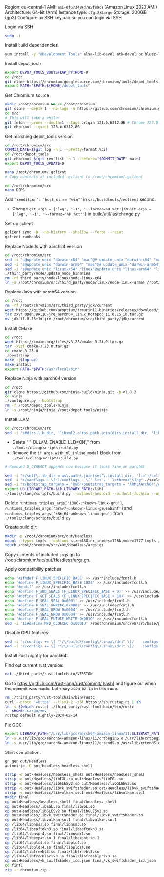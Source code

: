 Region: eu-central-1
AMI: `ami-0f673487d7e5f89ca` (Amazon Linux 2023 AMI)
Architecture: 64-bit (Arm)
Instance type: `c7g.8xlarge`
Storage: 200GiB (gp3)
Configure an SSH key pair so you can login via SSH

Login via SSH

```sh
sudo -i
```

Install build dependencies

```sh
yum install -y "@Development Tools" alsa-lib-devel atk-devel bc bluez-libs-devel bzip2-devel cairo-devel cups-devel dbus-devel dbus-glib-devel dbus-x11 expat-devel glibc-langpack-en gperf gtk3-devel httpd libatomic libcap-devel libjpeg-devel libXScrnSaver-devel libxkbcommon-x11-devel mod_ssl ncurses-compat-libs nspr-devel nss-devel pam-devel pciutils-devel perl php php-cli pulseaudio-libs-devel python python-psutil ruby xorg-x11-server-Xvfb libcurl-devel libxml2-devel clang openssl-devel.aarch64 libdrm-devel.aarch64 python3-pyqt5-sip.aarch64 libuuid-devel.aarch64 nano wget rust
```

Install depot_tools

```sh
export DEPOT_TOOLS_BOOTSTRAP_PYTHON3=0
cd /root
git clone https://chromium.googlesource.com/chromium/tools/depot_tools.git
export PATH="$PATH:${HOME}/depot_tools"
```

Get Chromium source

```sh
mkdir /root/chromium && cd /root/chromium
git clone --depth 1 --no-tags -n https://github.com/chromium/chromium.git src
cd src
# This will take a while!
git fetch --prune --depth=1 --tags origin 123.0.6312.86 # Chrome 123.0.6312.86
git checkout --quiet 123.0.6312.86
```

Get matching depot_tools version

```sh
cd /root/chromium/src
COMMIT_DATE=$(git log -n 1 --pretty=format:%ci)
cd /root/depot_tools
git checkout $(git rev-list -n 1 --before="$COMMIT_DATE" main)
export DEPOT_TOOLS_UPDATE=0
```

```sh
nano /root/chromium/.gclient
# Copy contents of included .gclient to /root/chromium/.gclient
```

```sh
cd /root/chromium/src
nano DEPS
```

Add `'condition': 'host_os == "win"'` in `src/buildtools/reclient` second.

- Change `git_args = ['log', '-1', '--format=%H %ct']` to `git_args = ['log', '-1', '--format="%H %ct"']` in build/util/lastchange.py

Set up gclient

```sh
gclient sync -D --no-history --shallow --force --reset
gclient runhooks
```

Replace NodeJs with aarch64 version

```sh
cd /root/chromium/src
sed -i 's@update_unix "darwin-x64" "mac"@# update_unix "darwin-x64" "mac"@g' third_party/node/update_node_binaries
sed -i 's@update_unix "darwin-arm64" "mac"@# update_unix "darwin-arm64" "mac"@g' third_party/node/update_node_binaries
sed -i 's@update_unix "linux-x64" "linux"@update_unix "linux-arm64" "linux"@g' third_party/node/update_node_binaries
./third_party/node/update_node_binaries
rm -rf third_party/node/linux/node-linux-x64
ln -s /root/chromium/src/third_party/node/linux/node-linux-arm64 /root/chromium/src/third_party/node/linux/node-linux-x64
```

Replace Java with aarch64 version

```sh
cd /root
rm -rf /root/chromium/src/third_party/jdk/current
wget https://github.com/adoptium/temurin11-binaries/releases/download/jdk-11.0.15%2B10/OpenJDK11U-jre_aarch64_linux_hotspot_11.0.15_10.tar.gz
tar zxvf OpenJDK11U-jre_aarch64_linux_hotspot_11.0.15_10.tar.gz
mv jdk-11.0.15+10-jre /root/chromium/src/third_party/jdk/current
```

Install CMake

```sh
cd /root
wget https://cmake.org/files/v3.23/cmake-3.23.0.tar.gz
tar -xvzf cmake-3.23.0.tar.gz
cd cmake-3.23.0
./bootstrap
make -j$(nproc)
make install
export PATH="$PATH:/usr/local/bin"
```

Replace Ninja with aarch64 version

```sh
cd /root
git clone https://github.com/ninja-build/ninja.git -b v1.8.2
cd ninja
./configure.py --bootstrap
rm -f /root/depot_tools/ninja
ln -s /root/ninja/ninja /root/depot_tools/ninja
```

Install LLVM

```sh
cd /root/chromium/src
sed -i "s#dirs.lib_dir, 'libxml2.a'#os.path.join(dirs.install_dir, 'lib64'), 'libxml2.a'#g" tools/clang/scripts/build.py # UPDATED
```

- Delete " '-DLLVM_ENABLE_LLD=ON'," from `./tools/clang/scripts/build.py`
- Remove the `if args.with_ml_inline_model` block from `./tools/clang/scripts/build.py`

```sh
# Removed D_SYSROOT appends now because it looks fine on aarch64

sed -i "s/self\.lib_dir = os\.path\.join(self\.install_dir, 'lib')/self\.lib_dir = os\.path\.join(self\.build_dir, 'lib')/g" ./tools/clang/scripts/build.py
sed -i "s/cxxflags = \[\]/cxxflags = \['-lrt', '-lpthread'\]/g" ./tools/clang/scripts/build.py
sed -i "s/bootstrap_targets = 'X86'/bootstrap_targets = 'ARM;AArch64'/g" ./tools/clang/scripts/build.py
export LD_LIBRARY_PATH=$LD_LIBRARY_PATH:/lib6
./tools/clang/scripts/build.py --without-android --without-fuchsia --use-system-cmake --host-cc /bin/clang --host-cxx /bin/clang++ --bootstrap

```

Delete `runtimes_triples_args['i386-unknown-linux-gnu']`, ` runtimes_triples_args['armv7-unknown-linux-gnueabihf']` and `runtimes_triples_args['x86_64-unknown-linux-gnu']` from `./tools/clang/scripts/build.py`

Create build dir:

```sh
mkdir -p /root/chromium/src/out/Headless
mount --types tmpfs --options size=48G,nr_inodes=128k,mode=1777 tmpfs /root/chromium/src/out/Headless
touch /root/chromium/src/out/Headless/args.gn
```

Copy contents of included args.gn to /root/chromium/src/out/Headless/args.gn.

Apply compatibility patches

```sh
echo '#ifndef F_LINUX_SPECIFIC_BASE' >> /usr/include/fcntl.h
echo '#define F_LINUX_SPECIFIC_BASE 1024' >> /usr/include/fcntl.h
echo '#endif' >> /usr/include/fcntl.h
echo '#define F_ADD_SEALS (F_LINUX_SPECIFIC_BASE + 9)' >> /usr/include/fcntl.h
echo '#define F_GET_SEALS (F_LINUX_SPECIFIC_BASE + 10)' >> /usr/include/fcntl.h
echo '#define F_SEAL_SEAL 0x0001' >> /usr/include/fcntl.h
echo '#define F_SEAL_SHRINK 0x0002' >> /usr/include/fcntl.h
echo '#define F_SEAL_GROW 0x0004' >> /usr/include/fcntl.h
echo '#define F_SEAL_GROW 0x0004' >> /usr/include/fcntl.h
echo '#define F_SEAL_FUTURE_WRITE 0x0010' >> /usr/include/fcntl.h
sed -i '1i#define MFD_CLOEXEC 0x0001U' /root/chromium/src/v8/src/base/platform/platform-posix.cc
```

Disable GPU features:

```sh
sed -i 's/configs += \[ "\/\/build\/config\/linux\/dri" \]/    configs += []/g' content/gpu/BUILD.gn
sed -i 's/configs += \[ "\/\/build\/config\/linux\/dri" \]/    configs += []/g' media/gpu/sandbox/BUILD.gn
```

Install Rust nightly for aarch64:

Find out current rust version:

```sh
cat ./third_party/rust-toolchain/VERSION
```

Go to https://github.com/rust-lang/rust/commit/[hash] and figure out when the commit was made. Let's say `2024-02-14` in this case.

```sh
rm ./third_party/rust-toolchain/bin/rustc
curl --proto '=https' --tlsv1.2 -sSf https://sh.rustup.rs | sh
ln -s $(which rustc) ./third_party/rust-toolchain/bin/rustc
. "$HOME/.cargo/env"
rustup default nightly-2024-02-14
```

Fix GCC:

```sh
export LIBRARY_PATH="/usr/lib/gcc/aarch64-amazon-linux/11:$LIBRARY_PATH" #?
ln -s /usr/lib/gcc/aarch64-amazon-linux/11/crtbeginS.o /usr/lib/crtbeginS.o
ln -s /usr/lib/gcc/aarch64-amazon-linux/11/crtendS.o /usr/lib/crtendS.o
```

Start compilation:

```sh
gn gen out/Headless
autoninja -C out/Headless headless_shell
```

```sh
strip -o out/Headless/headless_shell out/Headless/headless_shell
strip -o out/Headless/libEGL.so out/Headless/libEGL.so
strip -o out/Headless/libGLESv2.so out/Headless/libGLESv2.so
strip -o out/Headless/libvk_swiftshader.so out/Headless/libvk_swiftshader.so
strip -o out/Headless/libvulkan.so.1 out/Headless/libvulkan.so.1
mkdir final
cp out/Headless/headless_shell final/headless_shell
cp out/Headless/libEGL.so final/libEGL.so
cp out/Headless/libGLESv2.so final/libGLESv2.so
cp out/Headless/libvk_swiftshader.so final/libvk_swiftshader.so
cp out/Headless/libvulkan.so.1 final/libvulkan.so.1
cp /lib64/libnss3.so final/libnss3.so
cp /lib64/libsoftokn3.so final/libsoftokn3.so
cp /lib64/libnspr4.so final/libnspr4.so
cp /lib64/libexpat.so.1 final/libexpat.so.1
cp /lib64/libplc4.so final/libplc4.so
cp /lib64/libplds4.so final/libplds4.so
cp /lib64/libfreebl3.so final/libfreebl3.so
cp /lib64/libfreeblpriv3.so final/libfreeblpriv3.so
cp out/Headless/vk_swiftshader_icd.json final/vk_swiftshader_icd.json
cd final
zip -r chromium.zip .
```
